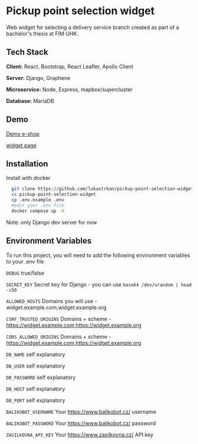 
# Pickup point selection widget

Web widget for selecting a delivery service branch created as part of a bachelor's thesis at FIM UHK.


## Tech Stack

**Client:** React, Bootstrap, React Leafler, Apollo Client

**Server:** Django, Graphene

**Microservice:** Node, Express, mapbox/supercluster

**Database:** MariaDB


## Demo
 [Demo e-shop](https://demo.ltrk.dev/)

 [widget page](https://widget.ltrk.dev/)


## Installation

Install with docker

```bash
  git clone https://github.com/lukastrkan/pickup-point-selection-widget
  cc pickup-point-selection-widget
  cp .env.example .env
  #edit your .env file
  docker compose up -d
```
    
Note: only Django dev server for now
## Environment Variables

To run this project, you will need to add the following environment variables to your .env file

`DEBUG` true/false

`SECRET_KEY` Secret key for Django - you can use `base64 /dev/urandom | head -c50`

`ALLOWED_HOSTS` Domains you will use - widget.example.com,widget.example.org

`CSRF_TRUSTED_ORIGINS` Domains + scheme - https://widget.example.com,https://widget.example.org

`CORS_ALLOWED_ORIGINS` Domains + scheme - https://widget.example.com,https://widget.example.org

`DB_NAME` self explanatory

`DB_USER` self explanatory

`DB_PASSWORD` self explanatory

`DB_HOST` self explanatory

`DB_PORT` self explanatory

`BALIKOBOT_USERNAME` Your https://www.balikobot.cz/ username

`BALIKOBOT_PASSWORD` Your https://www.balikobot.cz/ password

`ZASILKOVNA_API_KEY` Your https://www.zasilkovna.cz/ API key

